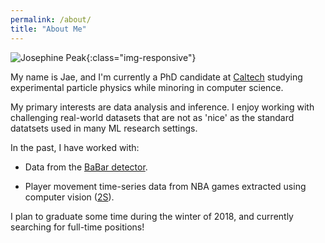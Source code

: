 ```yaml
---
permalink: /about/
title: "About Me"
---
```


![Josephine Peak](/assets/images/josephine-peak.jpg){:class="img-responsive"}

My name is Jae, and I'm currently a PhD candidate at [Caltech](https://caltech.edu) studying experimental particle physics while minoring in computer science.

My primary interests are data analysis and inference.  I enjoy working with challenging real-world datasets that are not as 'nice' as the standard datatsets used in many ML research settings.

In the past, I have worked with:

* Data from the [BaBar detector](https://www.slac.stanford.edu/BFROOT/www/doc/workbook/detector/detector.html).

* Player movement time-series data from NBA games extracted using computer vision ([2S](https://www.secondspectrum.com)).

I plan to graduate some time during the winter of 2018, and currently searching for full-time positions!
